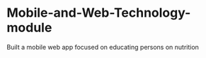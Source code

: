 # Mobile-and-Web-Technology-module
Built a mobile web app focused on educating persons on nutrition
